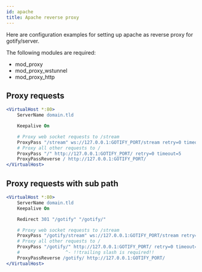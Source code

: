 ```yaml
---
id: apache
title: Apache reverse proxy
---
```


Here are configuration examples for setting up apache as reverse proxy for gotify/server.

The following modules are required:

- mod_proxy
- mod_proxy_wstunnel
- mod_proxy_http

## Proxy requests

```apache
<VirtualHost *:80>
    ServerName domain.tld

    Keepalive On

    # Proxy web socket requests to /stream
    ProxyPass "/stream" ws://127.0.0.1:GOTIFY_PORT/stream retry=0 timeout=5
    # Proxy all other requests to /
    ProxyPass "/" http://127.0.0.1:GOTIFY_PORT/ retry=0 timeout=5
    ProxyPassReverse / http://127.0.0.1:GOTIFY_PORT/
</VirtualHost>
```

## Proxy requests with sub path

```apache
<VirtualHost *:80>
    ServerName domain.tld
    Keepalive On

    Redirect 301 "/gotify" "/gotify/"

    # Proxy web socket requests to /stream
    ProxyPass "/gotify/stream" ws://127.0.0.1:GOTIFY_PORT/stream retry=0 timeout=5
    # Proxy all other requests to /
    ProxyPass "/gotify/" http://127.0.0.1:GOTIFY_PORT/ retry=0 timeout=5
    #                 ^- !!trailing slash is required!!
    ProxyPassReverse /gotify/ http://127.0.0.1:GOTIFY_PORT/
</VirtualHost>
```
